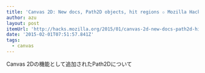 ```yaml
---
title: 'Canvas 2D: New docs, Path2D objects, hit regions ✩ Mozilla Hacks – the Web developer blog'
author: azu
layout: post
itemUrl: 'http://hacks.mozilla.org/2015/01/canvas-2d-new-docs-path2d-hit-regions/'
date: '2015-02-01T07:51:57.841Z'
tags:
  - canvas
---
```

Canvas 2Dの機能として追加されたPath2Dについて
